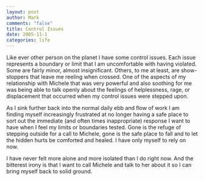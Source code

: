 ```yaml
--- 
layout: post
author: Mark
comments: "false"
title: Control Issues
date: 2005-11-1
categories: life
---
```

Like ever other person on the planet I have some control issues. Each issue represents a boundary or limit that I am uncomfortable with having violated. Some are fairly minor, almost insignificant. Others, to me at least, are show-stoppers that leave me reeling when crossed. One of the aspects of my relationship with Michele that was very powerful and also soothing for me was being able to talk openly about the feelings of helplessness, rage, or displacement that occurred when my control issues were stepped upon.

As I sink further back into the normal daily ebb and flow of work I am finding myself increasingly frustrated at no longer having a safe place to sort out the immediate (and often times inappropriate) response I want to have when I feel my limits or boundaries tested. Gone is the refuge of stepping outside for a call to Michele, gone is the safe place to fall and to let the hidden hurts be comforted and healed. I have only myself to rely on now.

I have never felt more alone and more isolated than I do right now. And the bitterest irony is that I want to call Michele and talk to her about it so I can bring myself back to solid ground.

